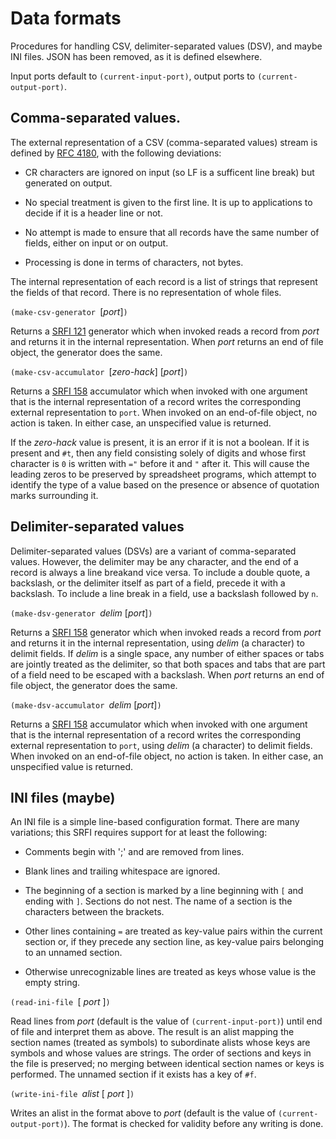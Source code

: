 # Data formats

Procedures for handling CSV, delimiter-separated values (DSV), and maybe INI files.
JSON has been removed, as it is defined elsewhere.

Input ports default to `(current-input-port)`, output ports to
`(current-output-port)`.

## Comma-separated values.

The external representation of a CSV (comma-separated values) stream
is defined by [RFC 4180](https://tools.ietf.org/html/rfc4180), with
the following deviations:

  *  CR characters are ignored on input (so LF is a sufficent line break) but generated on output.
  
  *  No special treatment is given to the first line.  It is up to applications to decide if it is a header line or not.
  
  *  No attempt is made to ensure that all records have the same number of fields, either on input or on output.
  
  * Processing is done in terms of characters, not bytes.
  
  The internal representation of each record is a list of strings
  that represent the fields of that record.  There is no representation
  of whole files.
  
`(make-csv-generator `[*port*]`)`

Returns a [SRFI 121](http://srfi.schemers.org/srfi-121/srfi-121.html) generator
which when invoked reads a record from *port* and returns it in the
internal representation.  When *port* returns an end of file object,
the generator does the same.

`(make-csv-accumulator `[*zero-hack*] [*port*]`)`

Returns a [SRFI 158](http://srfi.schemers.org/srfi-158/srfi-158.html) accumulator
which when invoked with one argument that is the internal representation of a record
writes the corresponding external representation to `port`.  When invoked on an
end-of-file object, no action is taken.  In either case, an unspecified value
is returned.

If the *zero-hack* value is present, it is an error if it is not a boolean.  If
it is present and `#t`, then any field consisting solely of digits and whose
first character is `0` is written with `="` before it and `"` after it.  This
will cause the leading zeros to be preserved by spreadsheet programs, which
attempt to identify the type of a value based on the presence or absence of
quotation marks surrounding it.

## Delimiter-separated values

Delimiter-separated values (DSVs) are a variant of comma-separated values.
However, the delimiter may be any character, and the end of a record is
always a line breakand vice versa.  To include a double quote, a backslash,
or the delimiter itself as part of a field, precede it with a backslash.
To include a line break in a field, use a backslash followed by `n`.

`(make-dsv-generator `*delim* [*port*]`)`

Returns a [SRFI 158](http://srfi.schemers.org/srfi-158/srfi-158.html) generator
which when invoked reads a record from *port* and returns it in the
internal representation, using *delim* (a character) to delimit fields.
If *delim* is a single space, any number of either spaces or tabs are
jointly treated as the delimiter, so that both spaces and tabs that are
part of a field need to be escaped with a backslash.
When *port* returns an end of file object, the generator does the same.

`(make-dsv-accumulator `*delim* [*port*]`)`

Returns a [SRFI 158](http://srfi.schemers.org/srfi-158/srfi-158.html) accumulator
which when invoked with one argument that is the internal representation of a record
writes the corresponding external representation to `port`,
using *delim* (a character) to delimit fields.  When invoked on an
end-of-file object, no action is taken.  In either case, an unspecified value
is returned.

## INI files (maybe)

An INI file is a simple line-based configuration format.  There are many variations;
this SRFI requires support for at least the following:

  *  Comments begin with ';' and are removed from lines.
     
  *  Blank lines and trailing whitespace are ignored.
  
  *  The beginning of a section is marked by a line beginning with `[` and ending with `]`.
     Sections do not nest.  The name of a section is the characters between the brackets.
     
  *  Other lines containing `=` are treated as key-value pairs within the current section or, if
     they precede any section line, as key-value pairs belonging to an unnamed section.
     
  *  Otherwise unrecognizable lines are treated as keys whose value is the empty string.
  
`(read-ini-file `[ *port* ]`)`

Read lines from *port* (default is the value of `(current-input-port)`) until end of file
and interpret them as above.  The result is an alist mapping the section names (treated as
symbols) to subordinate alists whose keys are symbols and whose values are strings.  The
order of sections and keys in the file is preserved; no merging between identical section
names or keys is performed.  The unnamed section if it exists has a key of `#f`.

`(write-ini-file `*alist* [ *port* ]`)`

Writes an alist in the format above to *port* (default is the value of `(current-output-port)`).
The format is checked for validity before any writing is done.



